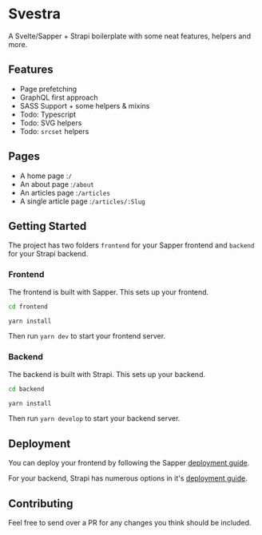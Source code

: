 # Svestra
A Svelte/Sapper + Strapi boilerplate with some neat features, helpers and more.

## Features
- Page prefetching
- GraphQL first approach
- SASS Support + some helpers & mixins
- Todo: Typescript
- Todo: SVG helpers
- Todo: `srcset` helpers

## Pages
- A home page :`/`
- An about page :`/about`
- An articles page :`/articles`
- A single article page :`/articles/:Slug`

## Getting Started
The project has two folders `frontend` for your Sapper frontend and `backend` for your Strapi backend.


### Frontend
The frontend is built with Sapper. This sets up your frontend.
```bash
cd frontend

yarn install
```

Then run `yarn dev` to start your frontend server.

### Backend
The backend is built with Strapi. This sets up your backend.
```bash
cd backend

yarn install
```

Then run `yarn develop` to start your backend server.


## Deployment 

You can deploy your frontend by following the Sapper [deployment guide](https://sapper.svelte.dev/docs/#Deployment).

For your backend, Strapi has numerous options in it's [deployment guide](https://strapi.io/documentation/3.0.0-beta.x/getting-started/deployment.html).


## Contributing

Feel free to send over a PR for any changes you think should be included.